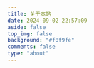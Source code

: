 ```yaml
---
title: 关于本站
date: 2024-09-02 22:57:09
aside: false
top_img: false
background: "#f8f9fe"
comments: false
type: "about"
---
```

